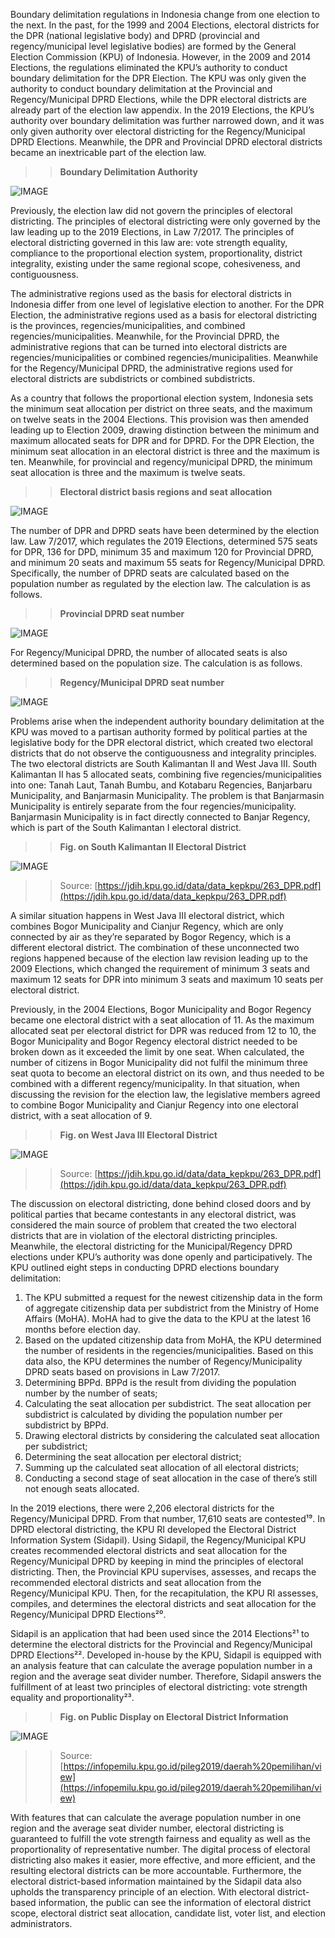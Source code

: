 Boundary delimitation regulations in Indonesia change from one election to the next. In the past, for the 1999 and 2004 Elections, electoral districts for the DPR (national legislative body) and DPRD (provincial and regency/municipal level legislative bodies) are formed by the General Election Commission (KPU) of Indonesia. However, in the 2009 and 2014 Elections, the regulations eliminated the KPU’s authority to conduct boundary delimitation for the DPR Election. The KPU was only given the authority to conduct boundary delimitation at the Provincial and Regency/Municipal DPRD Elections, while the DPR electoral districts are already part of the election law appendix. In the 2019 Elections, the KPU’s authority over boundary delimitation was further narrowed down, and it was only given authority over electoral districting for the Regency/Municipal DPRD Elections. Meanwhile, the DPR and Provincial DPRD electoral districts became an inextricable part of the election law.

>> **Boundary Delimitation Authority**

![IMAGE](/img/table_10-1_1.png "Boundary Delimitation Authority")

Previously, the election law did not govern the principles of electoral districting. The principles of electoral districting were only governed by the law leading up to the 2019 Elections, in Law 7/2017. The principles of electoral districting governed in this law are: vote strength equality, compliance to the proportional election system, proportionality, district integrality, existing under the same regional scope, cohesiveness, and contiguousness.

The administrative regions used as the basis for electoral districts in Indonesia differ from one level of legislative election to another. For the DPR Election, the administrative regions used as a basis for electoral districting is the provinces, regencies/municipalities, and combined regencies/municipalities. Meanwhile, for the Provincial DPRD, the administrative regions that can be turned into electoral districts are regencies/municipalities or combined regencies/municipalities. Meanwhile for the Regency/Municipal DPRD, the administrative regions used for electoral districts are subdistricts or combined subdistricts. 

As a country that follows the proportional election system, Indonesia sets the minimum seat allocation per district on three seats, and the maximum on twelve seats in the 2004 Elections. This provision was then amended leading up to Election 2009, drawing distinction between the minimum and maximum allocated seats for DPR and for DPRD. For the DPR Election, the minimum seat allocation in an electoral district is three and the maximum is ten. Meanwhile, for provincial and regency/municipal DPRD, the minimum seat allocation is three and the maximum is twelve seats. 

>> **Electoral district basis regions and seat allocation**

![IMAGE](/img/table_10-1_2.png "Electoral district basis regions and seat allocation")

The number of DPR and DPRD seats have been determined by the election law. Law 7/2017, which regulates the 2019 Elections, determined 575 seats for DPR, 136 for DPD, minimum 35 and maximum 120 for Provincial DPRD, and minimum 20 seats and maximum 55 seats for Regency/Municipal DPRD. Specifically, the number of DPRD seats are calculated based on the population number as regulated by the election law. The calculation is as follows.

>> **Provincial DPRD seat number**

![IMAGE](/img/table_10-1_3.png "Provincial DPRD seat number")

For Regency/Municipal DPRD, the number of allocated seats is also determined based on the population size. The calculation is as follows.

>> **Regency/Municipal DPRD seat number**

![IMAGE](/img/table_10-1_4.png "Regency/Municipal DPRD seat number")

Problems arise when the independent authority boundary delimitation at the KPU was moved to a partisan authority formed by political parties at the legislative body for the DPR electoral district, which created two electoral districts that do not observe the contiguousness and integrality principles. The two electoral districts are South Kalimantan II and West Java III. South Kalimantan II has 5 allocated seats, combining five regencies/municipalities into one: Tanah Laut, Tanah Bumbu, and Kotabaru Regencies, Banjarbaru Municipality, and Banjarmasin Municipality. The problem is that Banjarmasin Municipality is entirely separate from the four regencies/municipality. Banjarmasin Municipality is in fact directly connected to Banjar Regency, which is part of the South Kalimantan I electoral district. 

>> **Fig. on South Kalimantan II Electoral District**

![IMAGE](/img/10-1_5.png "Fig. on South Kalimantan II Electoral District")

>> Source: [https://jdih.kpu.go.id/data/data_kepkpu/263_DPR.pdf](https://jdih.kpu.go.id/data/data_kepkpu/263_DPR.pdf)

A similar situation happens in West Java III electoral district, which combines Bogor Municipality and Cianjur Regency, which are only connected by air as they’re separated by Bogor Regency, which is a different electoral district. The combination of these unconnected two regions happened because of the election law revision leading up to the 2009 Elections, which changed the requirement of minimum 3 seats and maximum 12 seats for DPR into minimum 3 seats and maximum 10 seats per electoral district. 

Previously, in the 2004 Elections, Bogor Municipality and Bogor Regency became one electoral district with a seat allocation of 11. As the maximum allocated seat per electoral district for DPR was reduced from 12 to 10, the Bogor Municipality and Bogor Regency electoral district needed to be broken down as it exceeded the limit by one seat. When calculated, the number of citizens in Bogor Municipality did not fulfil the minimum three seat quota to become an electoral district on its own, and thus needed to be combined with a different regency/municipality. In that situation, when discussing the revision for the election law, the legislative members agreed to combine Bogor Municipality and Cianjur Regency into one electoral district, with a seat allocation of 9.

>> **Fig. on West Java III Electoral District**

![IMAGE](/img/10-1_6.png "Fig. on West Java III Electoral District")

>> Source: [https://jdih.kpu.go.id/data/data_kepkpu/263_DPR.pdf](https://jdih.kpu.go.id/data/data_kepkpu/263_DPR.pdf)

The discussion on electoral districting, done behind closed doors and by political parties that became contestants in any electoral district, was considered the main source of problem that created the two electoral districts that are in violation of the electoral districting principles. Meanwhile, the electoral districting for the Municipal/Regency DPRD elections under KPU’s authority was done openly and participatively. The KPU outlined eight steps in conducting DPRD elections boundary delimitation:

1. The KPU submitted a request for the newest citizenship data in the form of aggregate citizenship data per subdistrict from the Ministry of Home Affairs (MoHA). MoHA had to give the data to the KPU at the latest 16 months before election day.
2. Based on the updated citizenship data from MoHA, the KPU determined the number of residents in the regencies/municipalities. Based on this data also, the KPU determines the number of Regency/Municipality DPRD seats based on provisions in Law 7/2017.
3. Determining BPPd. BPPd is the result from dividing the population number by the number of seats;
4. Calculating the seat allocation per subdistrict. The seat allocation per subdistrict is calculated by dividing the population number per subdistrict by BPPd.
5. Drawing electoral districts by considering the calculated seat allocation per subdistrict;
6. Determining the seat allocation per electoral district;
7. Summing up the calculated seat allocation of all electoral districts;
8. Conducting a second stage of seat allocation in the case of there’s still not enough seats allocated.

In the 2019 elections, there were 2,206 electoral districts for the Regency/Municipal DPRD. From that number, 17,610 seats are contested¹⁹. In DPRD electoral districting, the KPU RI developed the Electoral District Information System (Sidapil). Using Sidapil, the Regency/Municipal KPU creates recommended electoral districts and seat allocation for the Regency/Municipal DPRD by keeping in mind the principles of electoral districting. Then, the Provincial KPU supervises, assesses, and recaps the recommended electoral districts and seat allocation from the Regency/Municipal KPU. Then, for the recapitulation, the KPU RI assesses, compiles, and determines the electoral districts and seat allocation for the Regency/Municipal DPRD Elections²⁰.

Sidapil is an application that had been used since the 2014 Elections²¹ to determine the electoral districts for the Provincial and Regency/Municipal DPRD Elections²². Developed in-house by the KPU, Sidapil is equipped with an analysis feature that can calculate the average population number in a region and the average seat divider number. Therefore, Sidapil answers the fulfillment of at least two principles of electoral districting: vote strength equality and proportionality²³.

>> **Fig. on Public Display on Electoral District Information**

![IMAGE](/img/10-1_7.png "Fig. on Public Display on Electoral District Information")

>> Source: [https://infopemilu.kpu.go.id/pileg2019/daerah%20pemilihan/view](https://infopemilu.kpu.go.id/pileg2019/daerah%20pemilihan/view)

With features that can calculate the average population number in one region and the average seat divider number, electoral districting is guaranteed to fulfill the vote strength fairness and equality as well as the proportionality of representative number. The digital process of electoral districting also makes it easier, more effective, and more efficient, and the resulting electoral districts can be more accountable. Furthermore, the electoral district-based information maintained by the Sidapil data also upholds the transparency principle of an election. With electoral district-based information, the public can see the information of electoral district scope, electoral district seat allocation, candidate list, voter list, and election administrators.
